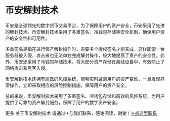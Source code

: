 # 币安解封技术

币安是全球领先的数字货币交易平台，为了保障用户的资产安全，币安采用了先进的解封技术。币安解封技术采用了多重签名、冷钱包存储等安全机制，确保用户资产的安全性和可用性。

多重签名是指在进行资产解封操作时，需要多个授权签名才能完成，这样即使一台服务器被入侵，攻击者也无法单独完成解封操作，极大地提高了资产的安全性。此外，币安还采用了冷钱包存储技术，将大部分资产存储在离线设备中，有效防止了网络攻击和黑客入侵。

币安解封技术还拥有高效的风控系统，能够实时监测用户的资产变动，一旦发现异常操作，立即采取相应的风险控制措施，保障用户的资产安全。

总的来说，币安解封技术采用了多重签名、冷钱包存储和高效的风控系统，为用户提供了可靠的资产解封服务，保障了用户的数字资产安全。

更多 关于币安解封技术 请通过✈与我们联系，感谢阅读，谢谢！[✈点这里联系](https://a.k02.cc)